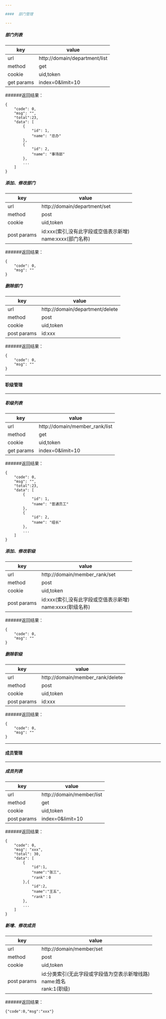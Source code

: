 ```yaml
---

####  部门管理

---
```

##### 部门列表

| key | value |
| --- | ----- |
| url | http://domain/department/list |
| method | get |
| cookie | uid,token |
| get params | index=0&limit=10|

######返回结果：
```
{
    "code": 0,
    "msg": "",
    "total":23,
    "data": [
        {
            "id": 1,
            "name": "总办"
        },
        {
            "id": 2,
            "name": "事场部"
        },
        ...
    ]
}
```

##### 添加、修改部门

| key | value |
| --- | ----- |
| url | http://domain/department/set |
| method | post |
| cookie | uid,token |
| post params | id:xxx(索引,没有此字段或空值表示新增)<br/>name:xxxx(部门名称)|

######返回结果：
```
{
    "code": 0,
    "msg": ""
}
```

##### 删除部门

| key | value |
| --- | ----- |
| url | http://domain/department/delete |
| method | post |
| cookie | uid,token |
| post params | id:xxx|

######返回结果：
```
{
    "code": 0,
    "msg": ""
}
```

---

####  职级管理

---

##### 职级列表

| key | value |
| --- | ----- |
| url | http://domain/member_rank/list |
| method | get |
| cookie | uid,token |
| get params | index=0&limit=10|

######返回结果：
```
{
    "code": 0,
    "msg": "",
    "total":23,
    "data": [
        {
            "id": 1,
            "name": "普通员工"
        },
        {
            "id": 2,
            "name": "组长"
        },
        ...
    ]
}
```

##### 添加、修改职级

| key | value |
| --- | ----- |
| url | http://domain/member_rank/set |
| method | post |
| cookie | uid,token |
| post params | id:xxx(索引,没有此字段或空值表示新增)<br/>name:xxxx(职级名称)|

######返回结果：
```
{
    "code": 0,
    "msg": ""
}
```

##### 删除职级

| key | value |
| --- | ----- |
| url | http://domain/member_rank/delete |
| method | post |
| cookie | uid,token |
| post params | id:xxx|

######返回结果：
```
{
    "code": 0,
    "msg": ""
}
```

---

####  成员管理

---

##### 成员列表
| key | value |
| --- | ----- |
| url | http://domain/member/list |
| method | get |
| cookie | uid,token |
| post params | index=0&limit=10|

######返回结果：
```
{
    "code": 0,
    "msg": "xxx",
    "total": 30,
    "data": [
        {
            "id":1,
            "name":"张三",
            "rank"：0
        },{
            "id":2,
            "name":"王五",
            "rank"：1
        },
        ...
    ]
}
```

##### 新增、修改成员
| key | value |
| --- | ----- |
| url | http://domain/member/set |
| method | post |
| cookie | uid,token |
| post params | id:分类索引(无此字段或字段值为空表示新增线路)<br/>name:姓名<br/>rank:1(职级)|

######返回结果：
```
{"code":0,"msg":"xxx"}
```
